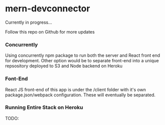 # mern-devconnector

Currently in progress...

Follow this repo on Github for more updates

### Concurrently

Using concurrently npm package to run both the server and React front end for development. Other option would be to separate front-end into a unique repsository deployed to S3 and Node backend on Heroku

### Font-End
React JS front-end of this app is under the /client folder with it's own package.json/webpack configuration. These will eventually be separated.

### Running Entire Stack on Heroku

TODO:
